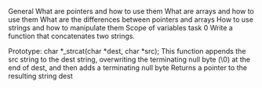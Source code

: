 General
What are pointers and how to use them
What are arrays and how to use them
What are the differences between pointers and arrays
How to use strings and how to manipulate them
Scope of variables
 task 0
Write a function that concatenates two strings.

Prototype: char *_strcat(char *dest, char *src);
This function appends the src string to the dest string, overwriting the terminating null byte (\0) at the end of dest, and then adds a terminating null byte
Returns a pointer to the resulting string dest

